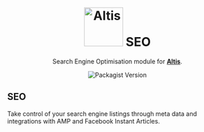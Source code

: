 <h1 align="center"><img src="https://make.hmn.md/altis/Altis-logo.svg" width="89" alt="Altis" /> SEO</h1>

<p align="center">Search Engine Optimisation module for <strong><a href="https://altisdxp.com/">Altis</a></strong>.</p>

<p align="center"><img alt="Packagist Version" src="https://img.shields.io/packagist/v/altis/seo.svg"></p>

## SEO

Take control of your search engine listings through meta data and integrations with AMP and Facebook Instant Articles.
